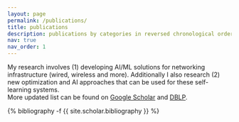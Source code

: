 ```yaml
---
layout: page
permalink: /publications/
title: publications
description: publications by categories in reversed chronological order. generated by jekyll-scholar.
nav: true
nav_order: 1
---
```


My research involves (1) developing AI/ML solutions for networking infrastructure (wired, wireless and more). Additionally I also research (2) new optimization and AI approaches that can be used for these self-learning systems.
</br>
More updated list can be found on <a href="https://scholar.google.com/citations?user=QlT-EWQAAAAJ&hl=en">Google Scholar</a> and <a href="https://dblp.org/pid/86/578">DBLP</a>.

<!-- _pages/publications.md -->
<div class="publications">

{% bibliography -f {{ site.scholar.bibliography }} %}

</div>

